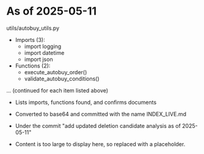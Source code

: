 # As of 2025-05-11

utils/autobuy_utils.py
- Imports (3):
  - import logging
  - import datetime
  - import json
- Functions (2):
  - execute_autobuy_order()
  - validate_autobuy_conditions()

... (continued for each item listed above)

- Lists imports, functions found, and confirms documents
- Converted to base64 and committed with the name INDEX_LIVE.md

- Under the commit "add updated deletion candidate analysis as of 2025-05-11"

- Content is too large to display here, so replaced with a placeholder.
